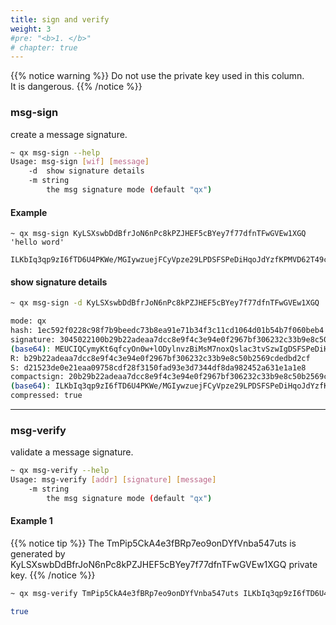 ```yaml
---
title: sign and verify
weight: 3
#pre: "<b>1. </b>"
# chapter: true
---
```


{{% notice warning %}}
Do not use the private key used in this column.
<br>
It is dangerous.
{{% /notice %}}

### msg-sign

create a message signature.

```bash
~ qx msg-sign --help
Usage: msg-sign [wif] [message]
    -d  show signature details
    -m string
        the msg signature mode (default "qx")
```

#### Example

```bsah
~ qx msg-sign KyLSXswbDdBfrJoN6nPc8kPZJHEF5cBYey7f77dfnTFwGVEw1XGQ 'hello word'

ILKbIq3qp9zI6fTD6U4PKWe/MGIywzuejFCyVpze29LPDSFSPeDiHqoJdYzfKPMVD62T49c0TfjamCRSpjHhoeg=
```

#### show signature details

```bash
~ qx msg-sign -d KyLSXswbDdBfrJoN6nPc8kPZJHEF5cBYey7f77dfnTFwGVEw1XGQ 'hello word'

mode: qx
hash: 1ec592f0228c98f7b9beedc73b8ea91e71b34f3c11cd1064d01b54b7f060beb4
signature: 3045022100b29b22adeaa7dcc8e9f4c3e94e0f2967bf306232c33b9e8c50b2569cdedbd2cf02200d21523de0e21eaa09758cdf28f3150fad93e3d7344df8da982452a631e1a1e8
(base64): MEUCIQCymyKt6qfcyOn0w+lODylnvzBiMsM7noxQslac3tvSzwIgDSFSPeDiHqoJdYzfKPMVD62T49c0TfjamCRSpjHhoeg=
R: b29b22adeaa7dcc8e9f4c3e94e0f2967bf306232c33b9e8c50b2569cdedbd2cf
S: d21523de0e21eaa09758cdf28f3150fad93e3d7344df8da982452a631e1a1e8
compactsign: 20b29b22adeaa7dcc8e9f4c3e94e0f2967bf306232c33b9e8c50b2569cdedbd2cf0d21523de0e21eaa09758cdf28f3150fad93e3d7344df8da982452a631e1a1e8
(base64): ILKbIq3qp9zI6fTD6U4PKWe/MGIywzuejFCyVpze29LPDSFSPeDiHqoJdYzfKPMVD62T49c0TfjamCRSpjHhoeg=
compressed: true
```

---

### msg-verify

validate a message signature.

```bash
~ qx msg-verify --help
Usage: msg-verify [addr] [signature] [message]
    -m string
        the msg signature mode (default "qx")
```

#### Example 1

{{% notice tip %}}
The TmPip5CkA4e3fBRp7eo9onDYfVnba547uts is generated by KyLSXswbDdBfrJoN6nPc8kPZJHEF5cBYey7f77dfnTFwGVEw1XGQ private key.
{{% /notice %}}

```bash
~ qx msg-verify TmPip5CkA4e3fBRp7eo9onDYfVnba547uts ILKbIq3qp9zI6fTD6U4PKWe/MGIywzuejFCyVpze29LPDSFSPeDiHqoJdYzfKPMVD62T49c0TfjamCRSpjHhoeg= 'hello word'

true
```